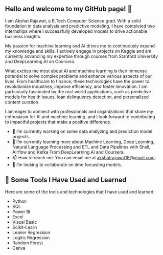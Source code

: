 ## Hello and welcome to my GitHub page! 👋
I am Akshat Rajawat, a B.Tech Computer Science grad. With a solid foundation in data analysis and predictive modeling, I have completed two internships where I successfully developed models to drive actionable business insights.

My passion for machine learning and AI drives me to continuously expand my knowledge and skills. I actively engage in projects on Kaggle and am currently advancing my expertise through courses from Stanford University and DeepLearning.AI on Coursera.

What excites me most about AI and machine learning is their immense potential to solve complex problems and enhance various aspects of our lives. From healthcare to finance, these technologies have the power to revolutionize industries, improve efficiency, and foster innovation. I am particularly fascinated by the real-world applications, such as predictive models for health issues, loan delinquency detection, and personalized content curation.

I am eager to connect with professionals and organizations that share my enthusiasm for AI and machine learning, and I look forward to contributing to impactful projects that make a positive difference.

- 🔭 I’m currently working on some data analyzing and prediction model projects.
- 🌱 I’m currently learning more about Machine Learning, Deep Learning, Natural Language Processing and ETL and Data Pipelines with Shell, Airflow and Kafka From DeepLearning.AI and Coursera.
- 📫 How to reach me: You can email me at akshatrajawat18@gmail.com.
- 👯 I’m looking to collaborate on time forcasting models.

## 🚀  Some Tools I Have Used and Learned
Here are some of the tools and technologies that I have used and learned:

- Python
- SQL
- Power Bi
- Excel
- Visual Basic
- Scikit-Learn
- Leaner Regression
- Logitic Regression
- Random Forest
- Canva
